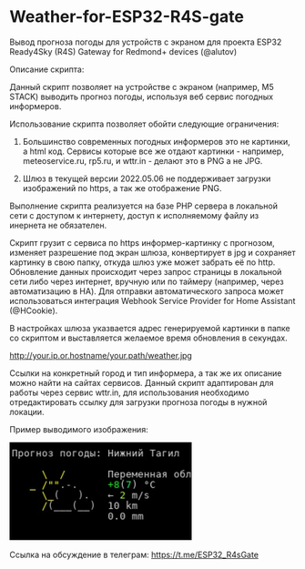 # Weather-for-ESP32-R4S-gate

Вывод прогноза погоды для устройств с экраном для проекта ESP32 Ready4Sky (R4S) Gateway for Redmond+ devices (@alutov)

  Описание скрипта: 

Данный скрипт позволяет на устройстве с экраном (например, М5 STACK) выводить прогноз погоды, используя веб сервис погодных информеров. 

Использование скрипта позволяет обойти следующие ограничения:

  1. Большинство современных погодных информеров это не картинки, а html код. 
Сервисы которые все же отдают картинки - например, meteoservice.ru, rp5.ru, и wttr.in - делают это в PNG а не JPG.

  2. Шлюз в текущей версии 2022.05.06 не поддерживает загрузки изображений по https, а так же отображение PNG.

Выполнение скрипта реализуется на базе PHP сервера в локальной сети с доступом к интернету, доступ к исполняемому файлу из инернета не обязателен.

Скрипт грузит с сервиса по https информер-картинку с прогнозом, изменяет разрешение под экран шлюза, конвертирует в jpg и сохраняет картинку в свою папку, откуда шлюз уже может забрать её по http.
Обновление данных происходит через запрос страницы в локальной сети либо через интернет, вручную или по таймеру (например, через автоматизацию в HA). 
Для отправки автоматического запроса может использоваться интеграция Webhook Service Provider for Home Assistant (@HCookie).

В настройках шлюза указвается адрес генерируемой картинки в папке со скриптом и выставляется желаемое время обновления в секундах.  

http://your.ip.or.hostname/your.path/weather.jpg



Ссылки на конкретный город и тип информера, а так же их описание можно найти на сайтах сервисов.
Данный скрипт адаптирован для работы через сервис wttr.in, для использования необходимо отредактировать ссылку для загрузки прогноза погоды в нужной локации.

Пример выводимого изображения:

![PROJECT_PHOTO](https://github.com/artt652/Weather-for-ESP32-R4S-gate/raw/main/weather.jpg)

Ссылка на обсуждение в телеграм:
https://t.me/ESP32_R4sGate
